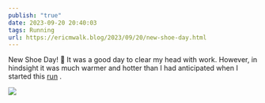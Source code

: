 ```yaml
---
publish: "true"
date: 2023-09-20 20:40:03
tags: Running
url: https://ericmwalk.blog/2023/09/20/new-shoe-day.html
---
```


New Shoe Day! 👟
It was a good day to clear my head with work. However, in hindsight it was much warmer and hotter than I had anticipated when I started this [run](https://strava.com/activities/9887687197) .

![](https://ericmwalk.blog/uploads/2023/d6b3d870-d467-4ba2-9457-53c6f8774600.jpg)